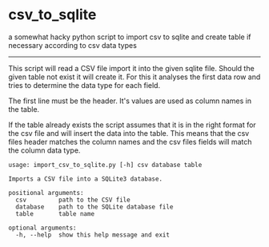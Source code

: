 # csv_to_sqlite
a somewhat hacky python script to import csv to sqlite and create table if necessary according to csv data types

---
This script will read a CSV file import it into the given sqlite file. Should the given table not exist it will create it. For this it analyses the first data row and tries to determine the data type for each field.

The first line must be the header. It's values are used as column names in the table.

If the table already exists the script assumes that it is in the right format for the csv file and will insert the data into the table. This means that the csv files header matches the column names and the csv files fields will match the column data type.

```
usage: import_csv_to_sqlite.py [-h] csv database table

Imports a CSV file into a SQLite3 database.

positional arguments:
  csv         path to the CSV file
  database    path to the SQLite database file
  table       table name

optional arguments:
  -h, --help  show this help message and exit
```
